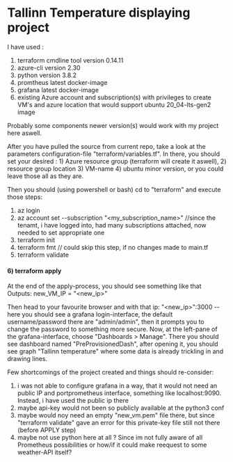 # Tallinn Temperature displaying project

I have used :
   1) terraform cmdline tool version 0.14.11
   2) azure-cli version 2.30 
   3) python  version 3.8.2
   4) promtheus latest docker-image
   5) grafana latest docker-image
   6) existing Azure account and subscription(s) with privileges to create VM's and azure location that would support ubuntu 20_04-lts-gen2 image

Probably some components newer version(s) would work with my project here aswell.

After you have pulled the source from current repo, take a look at the parameters configuration-file "terraform/variables.tf".
In there, you should set your desired : 
     1) Azure resource group (terraform will create it aswell), 
     2) resource group location
     3) VM-name 
     4) ubuntu minor version, or you could leave those all as they are.

Then you should (using powershell or bash) cd to "terraform" and execute those steps:

1) az login
2) az account set --subscription "<my_subscription_name>"  //since the tenamt, i have logged into, had many subscriptions attached, now needed to set appropriate one
3) terraform init
4) terraform fmt // could skip this step, if no changes made to main.tf
5) terraform validate
#### 6) terraform apply

At the end of the apply-process, you should see something like that
Outputs: 
new_VM_IP = "<new_ip>" 

Then head to your favourite browser and with that ip: "<new_ip>":3000  -- here you should see a grafana login-interface, the default username/password there 
are "admin/admin", then it prompts you to change the password to something more secure.
Now, at the left-pane of the grafana-interface, choose "Dashboards > Manage".
There you should see dashboard named "PreProvisionedDash", after opening it, you should see graph "Tallinn temperature" where some data is already trickling in and drawing lines.  


Few shortcomings of the project created and things should re-consider:
   1) i was not able to configure grafana in a way, that it would not need an public IP and portprometheus interface, something like localhost:9090.
      Instead, i have used the public ip there
   2) maybe api-key would not been so publicly available at the python3 conf 
   3) maybe would noy need an empty "new_vm.pem" file there, but since "terraform validate" gave an error for this private-key file still not there (before APPLY step)
   4) maybe not use python here at all ?  Since im not fully aware of all Prometheus possibilities or how/if it could make reequest to some weather-API itself?

